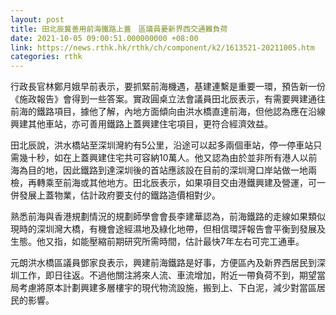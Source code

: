 ```yaml
---
layout: post
title: 田北辰冀善用前海鐵路上蓋　區議員憂新界西交通難負荷
date: 2021-10-05 09:00:51.000000000 +08:00
link: https://news.rthk.hk/rthk/ch/component/k2/1613521-20211005.htm
categories: rthk
---
```


行政長官林鄭月娥早前表示，要抓緊前海機遇，基建連繫是重要一環，預告新一份《施政報告》會得到一些答案。實政圓桌立法會議員田北辰表示，有需要興建通往前海的鐵路項目，據他了解，內地方面傾向由洪水橋直達前海，但他認為應在沿線興建其他車站，亦可善用鐵路上蓋興建住宅項目，更符合經濟效益。

田北辰說，洪水橋站至深圳灣約有5公里，沿途可以起多兩個車站，停一停車站只需幾十秒，如在上蓋興建住宅共可容納10萬人。他又認為由於並非所有港人以前海為目的地，因此鐵路到達深圳後的首站應該設在目前的深圳灣口岸站做一地兩檢，再轉乘至前海或其他地方。田北辰表示，如果項目交由港鐵興建及營運，可一併發展上蓋物業，估計政府要支付的鐵路造價相對少。

熟悉前海與香港規劃情況的規劃師學會會長李建華認為，前海鐵路的走線如果類似現時的深圳灣大橋，有機會途經濕地及綠化地帶，但相信環評報告會平衡到發展及生態。他又指，如能壓縮前期研究所需時間，估計最快7年左右可完工通車。

元朗洪水橋區議員鄧家良表示，興建前海鐵路是好事，方便區內及新界西居民到深圳工作，即日往返。不過他關注將來人流、車流增加，附近一帶負荷不到，期望當局考慮將原本計劃興建多層樓宇的現代物流設施，搬到上、下白泥，減少對當區居民的影響。
